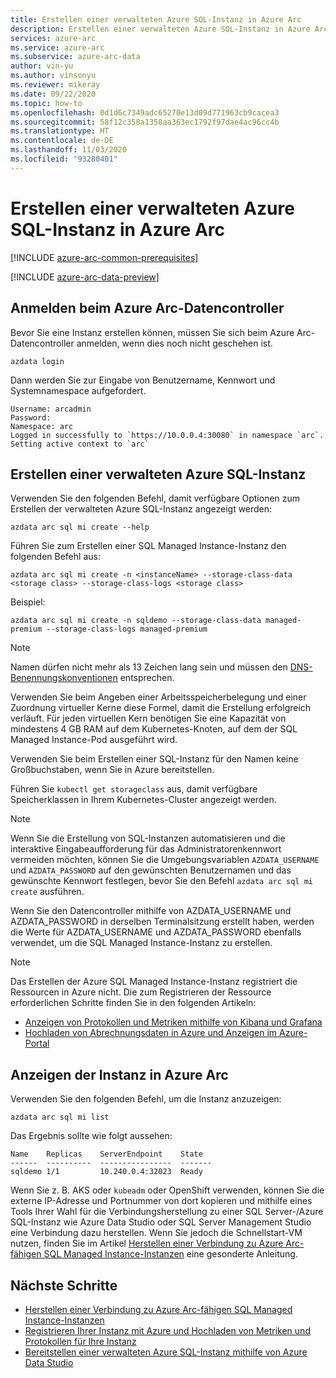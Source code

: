 ```yaml
---
title: Erstellen einer verwalteten Azure SQL-Instanz in Azure Arc
description: Erstellen einer verwalteten Azure SQL-Instanz in Azure Arc
services: azure-arc
ms.service: azure-arc
ms.subservice: azure-arc-data
author: vin-yu
ms.author: vinsonyu
ms.reviewer: mikeray
ms.date: 09/22/2020
ms.topic: how-to
ms.openlocfilehash: 0d1d6c7349adc65270e13d09d771963cb9cacea3
ms.sourcegitcommit: 58f12c358a1358aa363ec1792f97dae4ac96cc4b
ms.translationtype: HT
ms.contentlocale: de-DE
ms.lasthandoff: 11/03/2020
ms.locfileid: "93280401"
---
```

# <a name="create-an-azure-sql-managed-instance-on-azure-arc"></a>Erstellen einer verwalteten Azure SQL-Instanz in Azure Arc

[!INCLUDE [azure-arc-common-prerequisites](../../../includes/azure-arc-common-prerequisites.md)]

[!INCLUDE [azure-arc-data-preview](../../../includes/azure-arc-data-preview.md)]

## <a name="login-to-the-azure-arc-data-controller"></a>Anmelden beim Azure Arc-Datencontroller

Bevor Sie eine Instanz erstellen können, müssen Sie sich beim Azure Arc-Datencontroller anmelden, wenn dies noch nicht geschehen ist.

```console
azdata login
```

Dann werden Sie zur Eingabe von Benutzername, Kennwort und Systemnamespace aufgefordert.  

```console
Username: arcadmin
Password:
Namespace: arc
Logged in successfully to `https://10.0.0.4:30080` in namespace `arc`. Setting active context to `arc`
```

## <a name="create-an-azure-sql-managed-instance"></a>Erstellen einer verwalteten Azure SQL-Instanz

Verwenden Sie den folgenden Befehl, damit verfügbare Optionen zum Erstellen der verwalteten Azure SQL-Instanz angezeigt werden:
```console
azdata arc sql mi create --help
```

Führen Sie zum Erstellen einer SQL Managed Instance-Instanz den folgenden Befehl aus:

```console
azdata arc sql mi create -n <instanceName> --storage-class-data <storage class> --storage-class-logs <storage class>
```

Beispiel:

```console
azdata arc sql mi create -n sqldemo --storage-class-data managed-premium --storage-class-logs managed-premium
```
> [!NOTE]
>  Namen dürfen nicht mehr als 13 Zeichen lang sein und müssen den [DNS-Benennungskonventionen](https://kubernetes.io/docs/concepts/overview/working-with-objects/names/#dns-label-names) entsprechen.
>
>  Verwenden Sie beim Angeben einer Arbeitsspeicherbelegung und einer Zuordnung virtueller Kerne diese Formel, damit die Erstellung erfolgreich verläuft. Für jeden virtuellen Kern benötigen Sie eine Kapazität von mindestens 4 GB RAM auf dem Kubernetes-Knoten, auf dem der SQL Managed Instance-Pod ausgeführt wird.
>
>  Verwenden Sie beim Erstellen einer SQL-Instanz für den Namen keine Großbuchstaben, wenn Sie in Azure bereitstellen.
>
>  Führen Sie `kubectl get storageclass` aus, damit verfügbare Speicherklassen in Ihrem Kubernetes-Cluster angezeigt werden. 


> [!NOTE]
> Wenn Sie die Erstellung von SQL-Instanzen automatisieren und die interaktive Eingabeaufforderung für das Administratorenkennwort vermeiden möchten, können Sie die Umgebungsvariablen `AZDATA_USERNAME` und `AZDATA_PASSWORD` auf den gewünschten Benutzernamen und das gewünschte Kennwort festlegen, bevor Sie den Befehl `azdata arc sql mi create` ausführen.
> 
>  Wenn Sie den Datencontroller mithilfe von AZDATA_USERNAME und AZDATA_PASSWORD in derselben Terminalsitzung erstellt haben, werden die Werte für AZDATA_USERNAME und AZDATA_PASSWORD ebenfalls verwendet, um die SQL Managed Instance-Instanz zu erstellen.

> [!NOTE]
> Das Erstellen der Azure SQL Managed Instance-Instanz registriert die Ressourcen in Azure nicht. Die zum Registrieren der Ressource erforderlichen Schritte finden Sie in den folgenden Artikeln: 
> - [Anzeigen von Protokollen und Metriken mithilfe von Kibana und Grafana](monitor-grafana-kibana.md)
> - [Hochladen von Abrechnungsdaten in Azure und Anzeigen im Azure-Portal](view-billing-data-in-azure.md) 


## <a name="view-instance-on-azure-arc"></a>Anzeigen der Instanz in Azure Arc

Verwenden Sie den folgenden Befehl, um die Instanz anzuzeigen:

```console
azdata arc sql mi list
```

Das Ergebnis sollte wie folgt aussehen:

```console
Name    Replicas    ServerEndpoint    State
------  ----------  ----------------  -------
sqldemo 1/1         10.240.0.4:32023  Ready
```

Wenn Sie z. B. AKS oder `kubeadm` oder OpenShift verwenden, können Sie die externe IP-Adresse und Portnummer von dort kopieren und mithilfe eines Tools Ihrer Wahl für die Verbindungsherstellung zu einer SQL Server-/Azure SQL-Instanz wie Azure Data Studio oder SQL Server Management Studio eine Verbindung dazu herstellen. Wenn Sie jedoch die Schnellstart-VM nutzen, finden Sie im Artikel [Herstellen einer Verbindung zu Azure Arc-fähigen SQL Managed Instance-Instanzen](connect-managed-instance.md) eine gesonderte Anleitung.


## <a name="next-steps"></a>Nächste Schritte
- [Herstellen einer Verbindung zu Azure Arc-fähigen SQL Managed Instance-Instanzen](connect-managed-instance.md)
- [Registrieren Ihrer Instanz mit Azure und Hochladen von Metriken und Protokollen für Ihre Instanz](upload-metrics-and-logs-to-azure-monitor.md)
- [Bereitstellen einer verwalteten Azure SQL-Instanz mithilfe von Azure Data Studio](create-sql-managed-instance-azure-data-studio.md)
